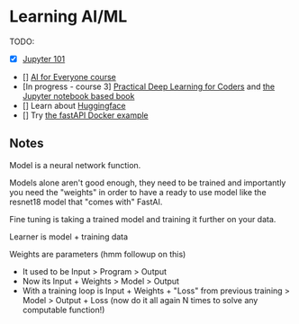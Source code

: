# Learning AI/ML

TODO:
- [X] [Jupyter 101](https://www.kaggle.com/code/jhoward/jupyter-notebook-101)
- [] [AI for Everyone course](https://www.deeplearning.ai/courses/ai-for-everyone/)
- [In progress - course 3] [Practical Deep Learning for Coders](https://course.fast.ai/) and [the Jupyter notebook based book](https://nbviewer.org/github/fastai/fastbook/tree/master)
- [] Learn about [Huggingface](https://huggingface.co/course/chapter1/1)
- [] Try [the fastAPI Docker example](https://www.docker.com/blog/build-machine-learning-apps-with-hugging-faces-docker-spaces/)

## Notes
Model is a neural network function.

Models alone aren't good enough, they need to be trained and importantly you need the "weights" in order to have a ready to use model like the resnet18 model that "comes with" FastAI.

Fine tuning is taking a trained model and training it further on your data.

Learner is model + training data

Weights are parameters (hmm followup on this)
* It used to be Input > Program > Output
* Now its Input + Weights > Model > Output
* With a training loop is Input + Weights + "Loss" from previous training > Model > Output + Loss (now do it all again N times to solve any computable function!)

